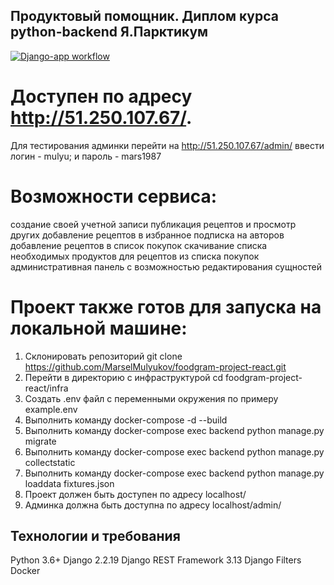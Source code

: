 ## Продуктовый помощник. Диплом курса python-backend Я.Парктикум
[![Django-app workflow](https://github.com/MarselMulyukov/foodgram-project-react/actions/workflows/foodgram-workflow.yml/badge.svg)](https://github.com/MarselMulyukov/foodgram-project-react/actions/workflows/foodgram-workflow.yml)

# Доступен по адресу http://51.250.107.67/.
Для тестирования админки перейти на http://51.250.107.67/admin/
ввести логин - mulyu; и пароль - mars1987

# Возможности сервиса:
создание своей учетной записи
публикация рецептов и просмотр других
добавление рецептов в избранное
подписка на авторов
добавление рецептов в список покупок
скачивание списка необходимых продуктов для рецептов из списка покупок
административная панель с возможностью редактирования сущностей

# Проект  также готов для запуска на локальной машине:
1. Склонировать репозиторий git clone https://github.com/MarselMulyukov/foodgram-project-react.git
2. Перейти в директорию с инфраструктурой cd foodgram-project-react/infra
3. Создать .env файл с переменными окружения по примеру example.env
4. Выполнить команду docker-compose -d --build
5. Выполнить команду docker-compose exec backend python manage.py migrate
6. Выполнить команду docker-compose exec backend python manage.py collectstatic
7. Выполнить команду docker-compose exec backend python manage.py loaddata fixtures.json
8. Проект должен быть доступен по адресу localhost/
9. Админка должна быть доступна по адресу localhost/admin/

## Технологии и требования
Python 3.6+
Django 2.2.19
Django REST Framework 3.13
Django Filters
Docker
